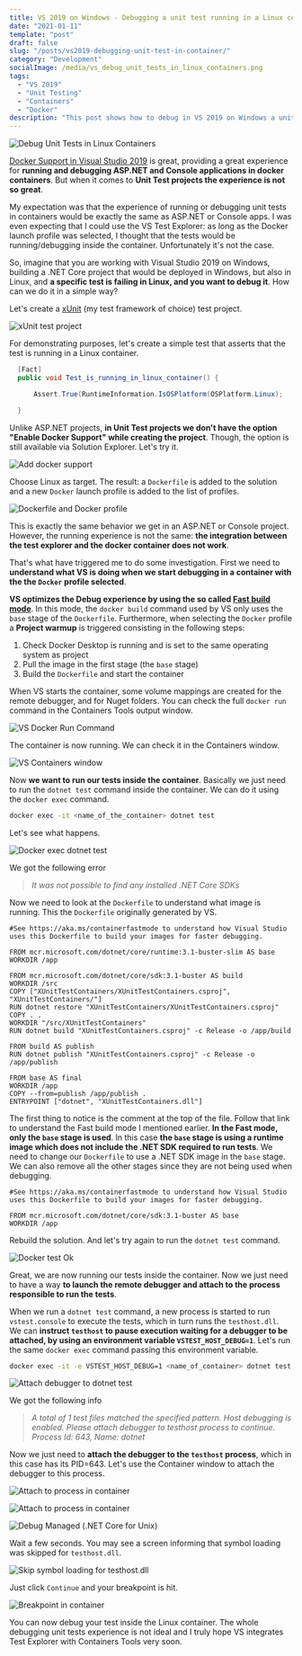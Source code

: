 ```yaml
---
title: VS 2019 on Windows - Debugging a unit test running in a Linux container
date: "2021-01-11"
template: "post"
draft: false
slug: "/posts/vs2019-debugging-unit-test-in-container/"
category: "Development"
socialImage: /media/vs_debug_unit_tests_in_linux_containers.png
tags:
  - "VS 2019"
  - "Unit Testing"
  - "Containers"
  - "Docker"
description: "This post shows how to debug in VS 2019 on Windows a unit test running in a Linux container"
---
```


![Debug Unit Tests in Linux
Containers](./vs_debug_unit_tests_in_linux_containers.png)

[Docker Support in Visual Studio
2019](https://docs.microsoft.com/en-us/visualstudio/containers/overview?view=vs-2019#docker-support-in-visual-studio-1)
is great, providing a great experience for **running and debugging ASP.NET and
Console applications in docker containers**. But when it comes to **Unit Test
projects the experience is not so great**.

My expectation was that the experience of running or debugging unit tests in
containers would be exactly the same as ASP.NET or Console apps. I was even
expecting that I could use the VS Test Explorer: as long as the Docker launch
profile was selected, I thought that the tests would be running/debugging inside
the container. Unfortunately it's not the case.

So, imagine that you are working with Visual Studio 2019 on Windows, building a
.NET Core project that would be deployed in Windows, but also in Linux, and **a
specific test is failing in Linux, and you want to debug it**. How can we do it
in a simple way?

Let's create a [xUnit](https://xunit.net/) (my test framework of choice) test
project.

![xUnit test project](./vs-create-xunit-test-project.png)

For demonstrating purposes, let's create a simple test that asserts that the
test is running in a Linux container.

```cs
  [Fact]
  public void Test_is_running_in_linux_container() {

      Assert.True(RuntimeInformation.IsOSPlatform(OSPlatform.Linux);

  }
```

Unlike ASP.NET projects, **in Unit Test projects we don't have the option "Enable
Docker Support" while creating the project**. Though, the option is still
available via Solution Explorer. Let's try it.

![Add docker support](vs_xunit_add_docker_support.png)

Choose Linux as target. The result: a `Dockerfile` is added to the solution and
a new `Docker` launch profile is added to the list of profiles.

![Dockerfile and Docker profile](vs_dockerfile_and_docker_profile.png)

This is exactly the same behavior we get in an ASP.NET or Console project.
However, the running experience is not the same: **the integration between the
test explorer and the docker container does not work**.

That's what have triggered me to do some investigation. First we need to
**understand what VS is doing when we start debugging in a container with the
the `Docker` profile selected**.

**VS optimizes the Debug experience by using the so called [Fast build
mode](https://docs.microsoft.com/en-us/visualstudio/containers/container-build?view=vs-2019)**.
In this mode, the `docker build` command used by VS only uses the `base` stage
of the `Dockerfile`. Furthermore, when selecting the `Docker` profile a
**Project warmup** is triggered consisting in the following steps:

1. Check Docker Desktop is running and is set to the same operating system as
   project
2. Pull the image in the first stage (the `base` stage)
3. Build the `Dockerfile` and start the container

When VS starts the container, some volume mappings are created for the remote
debugger, and for Nuget folders. You can check the full `docker run` command in
the Containers Tools output window.

![VS Docker Run Command](vs_docker_run_command.png)

The container is now running. We can check it in the Containers window.

![VS Containers window](vs_containers_window.png)

Now **we want to run our tests inside the container**. Basically we just need to run
the `dotnet test` command inside the container. We can do it using the `docker
exec` command.

```sh
docker exec -it <name_of_the_container> dotnet test
```

Let's see what happens.

![Docker exec dotnet test](vs_docker_exe_dotnet_test_error.png)

We got the following error

> _It was not possible to find any installed .NET Core SDKs_

Now we need to look at the `Dockerfile` to understand what image is running.
This the `Dockerfile` originally generated by VS.

```docker
#See https://aka.ms/containerfastmode to understand how Visual Studio uses this Dockerfile to build your images for faster debugging.

FROM mcr.microsoft.com/dotnet/core/runtime:3.1-buster-slim AS base
WORKDIR /app

FROM mcr.microsoft.com/dotnet/core/sdk:3.1-buster AS build
WORKDIR /src
COPY ["XUnitTestContainers/XUnitTestContainers.csproj", "XUnitTestContainers/"]
RUN dotnet restore "XUnitTestContainers/XUnitTestContainers.csproj"
COPY . .
WORKDIR "/src/XUnitTestContainers"
RUN dotnet build "XUnitTestContainers.csproj" -c Release -o /app/build

FROM build AS publish
RUN dotnet publish "XUnitTestContainers.csproj" -c Release -o /app/publish

FROM base AS final
WORKDIR /app
COPY --from=publish /app/publish .
ENTRYPOINT ["dotnet", "XUnitTestContainers.dll"]
```

The first thing to notice is the comment at the top of the file. Follow that
link to understand the Fast build mode I mentioned earlier. **In the Fast mode,
only the `base` stage is used**. In this case **the `base` stage is using a
runtime image which does not include the .NET SDK required to run tests**. We
need to change our `Dockerfile` to use a .NET SDK image in the `base` stage. We
can also remove all the other stages since they are not being used when
debugging.

```docker
#See https://aka.ms/containerfastmode to understand how Visual Studio uses this Dockerfile to build your images for faster debugging.

FROM mcr.microsoft.com/dotnet/core/sdk:3.1-buster AS base
WORKDIR /app
```

Rebuild the solution. And let's try again to run the `dotnet test` command.

![Docker test Ok](vs_docker_test_ok.png)

Great, we are now running our tests inside the container. Now we just need to
have a way **to launch the remote debugger and attach to the process responsible
to run the tests**.

When we run a `dotnet test` command, a new process is started to run
`vstest.console` to execute the tests, which in turn runs the `testhost.dll`. We
can **instruct `testhost` to pause execution waiting for a debugger to be
attached, by using an environment variable `VSTEST_HOST_DEBUG=1`**. Let's run
the same `docker exec` command passing this environment variable.

```sh
docker exec -it -e VSTEST_HOST_DEBUG=1 <name_of_container> dotnet test
```

![Attach debugger to dotnet test](vs_donet_test_attach_debugger.png)

We got the following info

> _A total of 1 test files matched the specified pattern. Host debugging is
enabled. Please attach debugger to testhost process to continue. Process Id:
643, Name: dotnet_

Now we just need to **attach the debugger to the `testhost` process**, which in
this case has its PID=643. Let's use the Container window to attach the debugger
to this process.

![Attach to process in container](vs_attach_to_container.png)

![Attach to process in container](vs_attach_to_process_in_container.png)

![Debug Managed (.NET Core for Unix)](vs_attach_to_process_unix.png)

Wait a few seconds. You may see a screen informing that symbol loading was
skipped for `testhost.dll`.

![Skip symbol loading for testhost.dll](vs_skip_symbol_loading_testhost.png)

Just click `Continue` and your breakpoint is hit.

![Breakpoint in container](vs_breakpoint_debug_container.png)

You can now debug your test inside the Linux container. The whole debugging unit
tests experience is not ideal and I truly hope VS integrates Test Explorer with
Containers Tools very soon.

